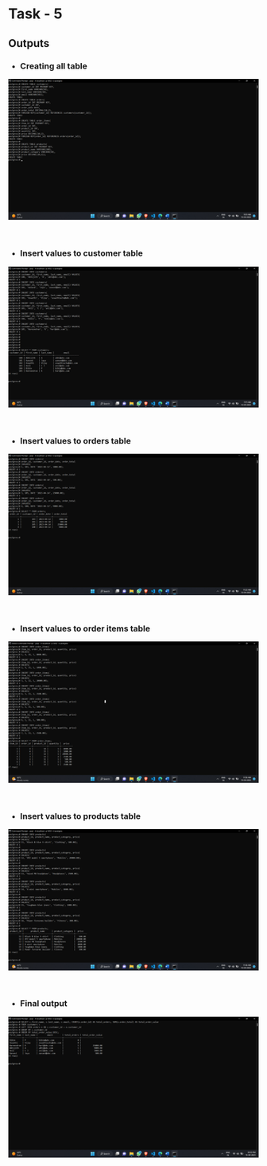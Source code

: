 # Task - 5

## Outputs

- ### Creating all table
![table_creations](outputs/table_creation.png)

<br>

- ### Insert values to customer table
![customer_table](outputs/customer_tb_init.png)

<br>

- ### Insert values to orders table
![orders_table](outputs/orders_tb_init.png)

<br>

- ### Insert values to order items table
![orders_items_table](outputs/order_items_tb_init.png)

<br>

- ### Insert values to products table
![products_table](outputs/products_tb_init.png)

<br>

- ### Final output 
![final output](outputs/final_output.png)